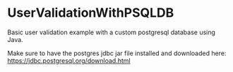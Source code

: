 # UserValidationWithPSQLDB

Basic user validation example with a custom postgresql database using Java.

Make sure to have the postgres jdbc jar file installed and downloaded here: https://jdbc.postgresql.org/download.html
